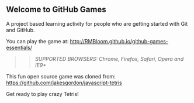 ## Welcome to GitHub Games

A project based learning activity for people who are getting started with Git and GitHub.

You can play the game at: http://RMBloom.github.io/github-games-essentials/

>> _*SUPPORTED BROWSERS*: Chrome, Firefox, Safari, Opera and IE9+_

This fun open source game was cloned from: https://github.com/jakesgordon/javascript-tetris

Get ready to play crazy Tetris!
